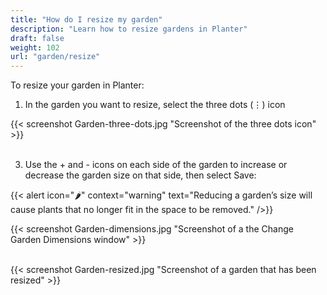 ```yaml
---
title: "How do I resize my garden"
description: "Learn how to resize gardens in Planter"
draft: false
weight: 102
url: "garden/resize"
---
```


To resize your garden in Planter:

1. In the garden you want to resize, select the three dots (⋮) icon

{{< screenshot Garden-three-dots.jpg "Screenshot of the three dots icon" >}}<br /><br />

3. Use the + and - icons on each side of the garden to increase or decrease the garden size on that side, then select Save:

{{< alert icon="🌶️" context="warning" text="Reducing a garden’s size will cause plants that no longer fit in the space to be removed." />}}

{{< screenshot Garden-dimensions.jpg "Screenshot of a the Change Garden Dimensions window" >}}<br /><br />

{{< screenshot Garden-resized.jpg "Screenshot of a garden that has been resized" >}}
